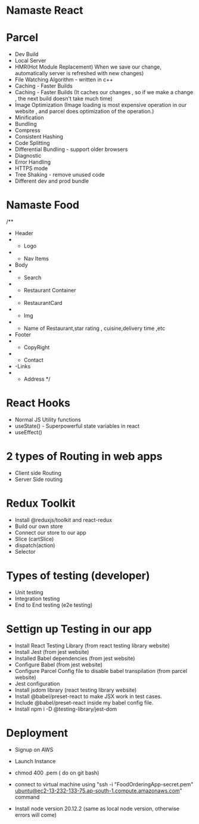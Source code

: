 # Namaste React 



# Parcel
- Dev Build
- Local Server
- HMR(Hot Module Replacement)
When we save our change, automatically server is refreshed with new changes)
- File Watching Algorithm - written in c++
- Caching - Faster Builds
- Caching - Faster Builds
(It caches our changes , so if we make a change , the next build doesn't take much time)
- Image Optimization
(Image loading is most expensive operation in our website , and parcel does optimization of the operation.)
- Minification
- Bundling
- Compress
- Consistent Hashing
- Code Splitting
- Differential Bundling - support older browsers
- Diagnostic
- Error Handling
- HTTPS mode
- Tree Shaking - remove unused code
- Different dev and prod bundle


# Namaste Food

/**
 * Header
 * - Logo
 * - Nav Items
 * Body
 * - Search
 * - Restaurant Container
 *  - RestaurantCard
 *    - Img
 *    - Name of Restaurant,star rating , cuisine,delivery time ,etc
 * Footer
 * - CopyRight
 * - Contact
 * -Links
 * - Address
 */

 # React Hooks
 - Normal JS Utility functions
 - useState() - Superpowerful state variables in react
 - useEffect()

 # 2 types of Routing in web apps
 - Client side Routing
 - Server Side routing


 # Redux Toolkit
 - Install @reduxjs/toolkit and react-redux
 - Build our own store
 - Connect our store to our app
 - Slice (cartSlice)
 - dispatch(action)
 - Selector

 # Types of testing (developer)
 - Unit testing
 - Integration testing
 - End to End testing (e2e testing)

 # Settign up Testing in our app
- Install React Testing Library (from react testing library website)
- Install Jest (from jest website)
- Installed Babel dependencies (from jest website)
- Configure Babel (from jest website)
- Configure Parcel Config file to disable babel  transpilation (from parcel website)
- Jest configuration
- Install jsdom library (react testing library website)
- Install @babel/preset-react to make JSX work in test cases. 
- Include @babel/preset-react inside my babel config file.
- Install npm i -D @testing-library/jest-dom 

# Deployment

- Signup on AWS
- Launch Instance
- chmod 400 <secret>.pem ( do on git bash)
- connect to virtual machine using "ssh -i "FoodOrderingApp-secret.pem" ubuntu@ec2-13-232-133-75.ap-south-1.compute.amazonaws.com" command

- Install node version 20.12.2 (same as local node version, otherwise errors will come)